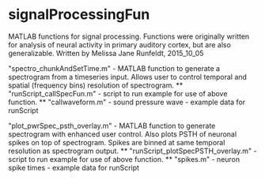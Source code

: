 # signalProcessingFun
MATLAB functions for signal processing. Functions were originally written for analysis of neural activity in primary auditory cortex, but are also generalizable. Written by Melissa Jane Runfeldt, 2015_10_05

"spectro_chunkAndSetTime.m" - MATLAB function to generate a spectrogram from a timeseries input. Allows user to control temporal and spatial (frequency bins) resolution of spectrogram.
** "runScript_callSpecFun.m" - script to run example for use of above function. 
** "callwaveform.m" - sound pressure wave - example data for runScript 

"plot_pwrSpec_psth_overlay.m" - MATLAB function to generate spectrogram with enhanced user control. Also plots PSTH of neuronal spikes on top of spectrogram. Spikes are binned at same temporal resolution as spectrogram output.
** "runScript_plotSpecPSTH_overlay.m" - script to run example for use of above function. 
** "spikes.m" - neuron spike times - example data for runScript
